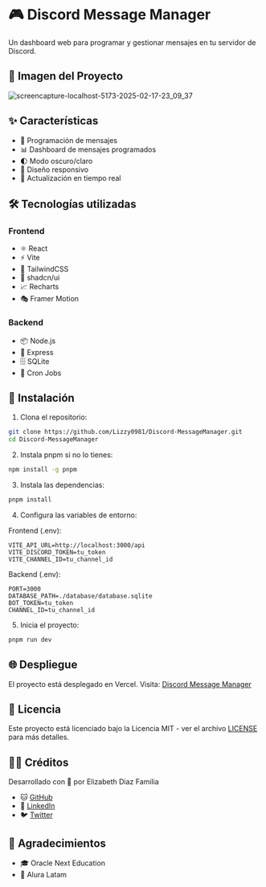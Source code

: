 # 🎮 Discord Message Manager

Un dashboard web para programar y gestionar mensajes en tu servidor de Discord.

## 📸 Imagen del Proyecto

![screencapture-localhost-5173-2025-02-17-23_09_37](https://github.com/user-attachments/assets/0d836f12-bd83-45b0-9fa3-3612c3db1094)




## ✨ Características

- 📝 Programación de mensajes
- 📊 Dashboard de mensajes programados
- 🌓 Modo oscuro/claro
- 📱 Diseño responsivo
- 🔄 Actualización en tiempo real

## 🛠️ Tecnologías utilizadas

### Frontend
- ⚛️ React
- ⚡ Vite
- 🎨 TailwindCSS
- 🎯 shadcn/ui
- 📈 Recharts
- 🎭 Framer Motion

### Backend
- 📦 Node.js
- 🚂 Express
- 🗄️ SQLite
- 🔄 Cron Jobs

## 🚀 Instalación

1. Clona el repositorio:
```bash
git clone https://github.com/Lizzy0981/Discord-MessageManager.git
cd Discord-MessageManager
```

2. Instala pnpm si no lo tienes:
```bash
npm install -g pnpm
```

3. Instala las dependencias:
```bash
pnpm install
```

4. Configura las variables de entorno:

Frontend (.env):
```env
VITE_API_URL=http://localhost:3000/api
VITE_DISCORD_TOKEN=tu_token
VITE_CHANNEL_ID=tu_channel_id
```

Backend (.env):
```env
PORT=3000
DATABASE_PATH=./database/database.sqlite
BOT_TOKEN=tu_token
CHANNEL_ID=tu_channel_id
```

5. Inicia el proyecto:
```bash
pnpm run dev
```

## 🌐 Despliegue

El proyecto está desplegado en Vercel. Visita: [Discord Message Manager](https://discord-message-manager.vercel.app)

## 📄 Licencia

Este proyecto está licenciado bajo la Licencia MIT - ver el archivo [LICENSE](LICENSE) para más detalles.

## 👩‍💻 Créditos

Desarrollado con 💜 por Elizabeth Diaz Familia
- 🐱 [GitHub](https://github.com/Lizzy0981)
- 💼 [LinkedIn](https://linkedin.com/in/eli-familia/)
- 🐦 [Twitter](https://twitter.com/Lizzyfamilia)
  
## 🙏 Agradecimientos

- 🎓 Oracle Next Education
- 🚀 Alura Latam
